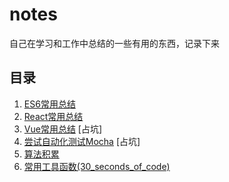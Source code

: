 # notes
自己在学习和工作中总结的一些有用的东西，记录下来

目录
---

1. [ES6常用总结](https://github.com/myvipbackup2/notes/blob/master/ES6常用总结.md)
2. [React常用总结](https://github.com/myvipbackup2/notes/blob/master/React常用总结.md)
3. [Vue常用总结](https://github.com/myvipbackup2/notes/blob/master/Vue常用总结.md) [占坑]
4. [尝试自动化测试Mocha](https://github.com/myvipbackup2/notes/blob/master/尝试自动化测试Mocha.md) [占坑]
5. [算法积累](https://github.com/myvipbackup2/notes/blob/master/算法积累.md)
6. [常用工具函数(30_seconds_of_code)](https://github.com/myvipbackup2/notes/blob/master/常用工具函数(30_seconds_of_code).md)
